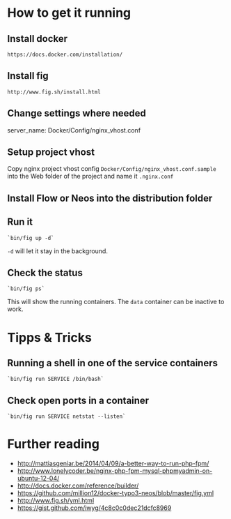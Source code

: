 # How to get it running

## Install docker

    https://docs.docker.com/installation/

## Install fig

    http://www.fig.sh/install.html


## Change settings where needed

server_name: Docker/Config/nginx_vhost.conf

## Setup project vhost

Copy nginx project vhost config `Docker/Config/nginx_vhost.conf.sample` into the Web folder of the project and name it `.nginx.conf`

## Install Flow or Neos into the distribution folder

## Run it 

    `bin/fig up -d`

`-d` will let it stay in the background.

## Check the status

    `bin/fig ps`

This will show the running containers. The `data` container can be inactive to work. 

# Tipps & Tricks

## Running a shell in one of the service containers

    `bin/fig run SERVICE /bin/bash`

## Check open ports in a container

    `bin/fig run SERVICE netstat --listen`

# Further reading

* http://mattiasgeniar.be/2014/04/09/a-better-way-to-run-php-fpm/
* http://www.lonelycoder.be/nginx-php-fpm-mysql-phpmyadmin-on-ubuntu-12-04/
* http://docs.docker.com/reference/builder/
* https://github.com/million12/docker-typo3-neos/blob/master/fig.yml
* http://www.fig.sh/yml.html
* https://gist.github.com/iwyg/4c8c0c0dec21dcfc8969
